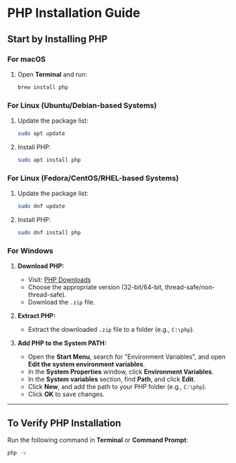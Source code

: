# PHP Installation Guide

## Start by Installing PHP

### For macOS
1. Open **Terminal** and run:
    ```bash
    brew install php
    ```

### For Linux (Ubuntu/Debian-based Systems)
1. Update the package list:
    ```bash
    sudo apt update
    ```
2. Install PHP:
    ```bash
    sudo apt install php
    ```

### For Linux (Fedora/CentOS/RHEL-based Systems)
1. Update the package list:
    ```bash
    sudo dnf update
    ```
2. Install PHP:
    ```bash
    sudo dnf install php
    ```

### For Windows
1. **Download PHP:**
    - Visit: [PHP Downloads](https://www.php.net/downloads)
    - Choose the appropriate version (32-bit/64-bit, thread-safe/non-thread-safe).
    - Download the `.zip` file.

2. **Extract PHP:**
    - Extract the downloaded `.zip` file to a folder (e.g., `C:\php`).

3. **Add PHP to the System PATH:**
    - Open the **Start Menu**, search for "Environment Variables", and open **Edit the system environment variables**.
    - In the **System Properties** window, click **Environment Variables**.
    - In the **System variables** section, find **Path**, and click **Edit**.
    - Click **New**, and add the path to your PHP folder (e.g., `C:\php`).
    - Click **OK** to save changes.

---

## To Verify PHP Installation

Run the following command in **Terminal** or **Command Prompt**:
```bash
php -v
